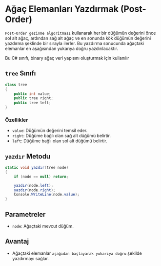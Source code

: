 # Ağaç Elemanları Yazdırmak (Post-Order)
`Post-Order gezinme algoritması` kullanarak her bir düğümün değerini önce sol alt ağaç, ardından sağ alt ağaç ve en sonunda kök düğümün değerini yazdırma şeklinde bir sırayla ilerler. Bu yazdırma sonucunda ağaçtaki elemanlar en aşağısından yukarıya doğru yazdırılacaktır.

Bu C# sınıfı, binary ağaç veri yapısını oluşturmak için kullanılır
## `tree` Sınıfı

```csharp
class tree
{
    public int value;
    public tree right;
    public tree left;
}
```

### Özellikler

- `value`: Düğümün değerini temsil eder.
- `right`: Düğüme bağlı olan sağ alt düğümü belirtir.
- `left`: Düğüme bağlı olan sol alt düğümü belirtir.

## `yazdır` Metodu
```csharp
static void yazdır(tree node) 
{
    if (node == null) return;

    yazdır(node.left);
    yazdır(node.right);
    Console.WriteLine(node.value);
}
```

## Parametreler

- `node`: Ağaçtaki mevcut düğüm.

## Avantaj

- Ağaçtaki elemanlar `aşağıdan başlayarak yukarıya doğru` şekilde yazdırmayı sağlar.
